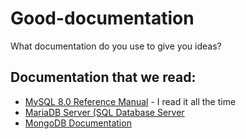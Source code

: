 # Good-documentation
What documentation do you use to give you ideas?

## Documentation that we read:
* [MySQL 8.0 Reference Manual](https://dev.mysql.com/doc/refman/8.0/en/) - I read it all the time
* [MariaDB Server (SQL Database Server](https://mariadb.com/docs/server/) 
* [MongoDB Documentation](https://www.mongodb.com/docs/)
